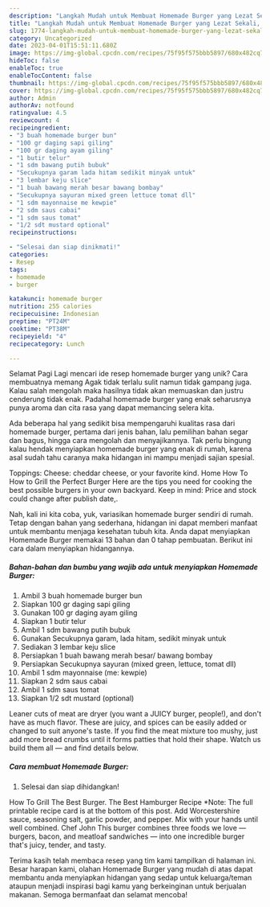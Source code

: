 ```yaml
---
description: "Langkah Mudah untuk Membuat Homemade Burger yang Lezat Sekali, Mengugah Selera"
title: "Langkah Mudah untuk Membuat Homemade Burger yang Lezat Sekali, Mengugah Selera"
slug: 1774-langkah-mudah-untuk-membuat-homemade-burger-yang-lezat-sekali-mengugah-selera
category: Uncategorized
date: 2023-04-01T15:51:11.680Z
image: https://img-global.cpcdn.com/recipes/75f95f575bbb5897/680x482cq70/homemade-burger-foto-resep-utama.jpg
hideToc: false
enableToc: true
enableTocContent: false
thumbnail: https://img-global.cpcdn.com/recipes/75f95f575bbb5897/680x482cq70/homemade-burger-foto-resep-utama.jpg
cover: https://img-global.cpcdn.com/recipes/75f95f575bbb5897/680x482cq70/homemade-burger-foto-resep-utama.jpg
author: Admin
authorAv: notfound
ratingvalue: 4.5
reviewcount: 4
recipeingredient:
- "3 buah homemade burger bun"
- "100 gr daging sapi giling"
- "100 gr daging ayam giling"
- "1 butir telur"
- "1 sdm bawang putih bubuk"
- "Secukupnya garam lada hitam sedikit minyak untuk"
- "3 lembar keju slice"
- "1 buah bawang merah besar bawang bombay"
- "Secukupnya sayuran mixed green lettuce tomat dll"
- "1 sdm mayonnaise me kewpie"
- "2 sdm saus cabai"
- "1 sdm saus tomat"
- "1/2 sdt mustard optional"
recipeinstructions:

- "Selesai dan siap dinikmati!"
categories:
- Resep
tags:
- homemade
- burger

katakunci: homemade burger 
nutrition: 255 calories
recipecuisine: Indonesian
preptime: "PT24M"
cooktime: "PT38M"
recipeyield: "4"
recipecategory: Lunch

---
```



Selamat Pagi Lagi mencari ide resep homemade burger yang unik? Cara membuatnya memang Agak tidak terlalu sulit namun tidak gampang juga. Kalau salah mengolah maka hasilnya tidak akan memuaskan dan justru cenderung tidak enak. Padahal homemade burger yang enak seharusnya punya aroma dan cita rasa yang dapat memancing selera kita.


Ada beberapa hal yang sedikit bisa mempengaruhi kualitas rasa dari homemade burger, pertama dari jenis bahan, lalu pemilihan bahan segar dan bagus, hingga cara mengolah dan menyajikannya. Tak perlu bingung kalau hendak menyiapkan homemade burger yang enak di rumah, karena asal sudah tahu caranya maka hidangan ini mampu menjadi sajian spesial.

Toppings: Cheese: cheddar cheese, or your favorite kind. Home How To How to Grill the Perfect Burger Here are the tips you need for cooking the best possible burgers in your own backyard. Keep in mind: Price and stock could change after publish date,.


Nah, kali ini kita coba, yuk, variasikan homemade burger sendiri di rumah. Tetap dengan bahan yang sederhana, hidangan ini dapat memberi manfaat untuk membantu menjaga kesehatan tubuh kita. Anda dapat menyiapkan Homemade Burger memakai 13 bahan dan 0 tahap pembuatan. Berikut ini cara dalam menyiapkan hidangannya.

<!--inarticleads1-->

##### Bahan-bahan dan bumbu yang wajib ada untuk menyiapkan Homemade Burger:

1. Ambil 3 buah homemade burger bun
1. Siapkan 100 gr daging sapi giling
1. Gunakan 100 gr daging ayam giling
1. Siapkan 1 butir telur
1. Ambil 1 sdm bawang putih bubuk
1. Gunakan Secukupnya garam, lada hitam, sedikit minyak untuk
1. Sediakan 3 lembar keju slice
1. Persiapkan 1 buah bawang merah besar/ bawang bombay
1. Persiapkan Secukupnya sayuran (mixed green, lettuce, tomat dll)
1. Ambil 1 sdm mayonnaise (me: kewpie)
1. Siapkan 2 sdm saus cabai
1. Ambil 1 sdm saus tomat
1. Siapkan 1/2 sdt mustard (optional)


Leaner cuts of meat are dryer (you want a JUICY burger, people!), and don&#39;t have as much flavor. These are juicy, and spices can be easily added or changed to suit anyone&#39;s taste. If you find the meat mixture too mushy, just add more bread crumbs until it forms patties that hold their shape. Watch us build them all — and find details below. 

<!--inarticleads2-->

##### Cara membuat Homemade Burger:


1. Selesai dan siap dihidangkan!

How To Grill The Best Burger. The Best Hamburger Recipe *Note: The full printable recipe card is at the bottom of this post. Add Worcestershire sauce, seasoning salt, garlic powder, and pepper. Mix with your hands until well combined. Chef John This burger combines three foods we love — burgers, bacon, and meatloaf sandwiches — into one incredible burger that&#39;s juicy, tender, and tasty. 

Terima kasih telah membaca resep yang tim kami tampilkan di halaman ini. Besar harapan kami, olahan Homemade Burger yang mudah di atas dapat membantu anda menyiapkan hidangan yang sedap untuk keluarga/teman ataupun menjadi inspirasi bagi kamu yang berkeinginan untuk berjualan makanan. Semoga bermanfaat dan selamat mencoba!
